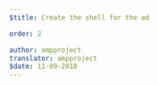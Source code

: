 ```yaml
---
$title: Create the shell for the ad

order: 2

author: ampproject
translator: ampproject
$date: 11-09-2018
---
```


